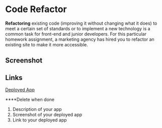 # Code Refactor

**Refactoring** existing code (improving it without changing what it does) to meet a certain set of standards or to implement a new technology is a common task for front-end and junior developers. For this particular homework assignment, a marketing agency has hired you to refactor an existing site to make it more accessible. 

## Screenshot



## Links

[Deployed App](https://jihoonswdev.github.io/codeRefractor/)



****Delete when done

1. Description of your app
2. Screenshot of your deployed app
3. Link to your deployed app